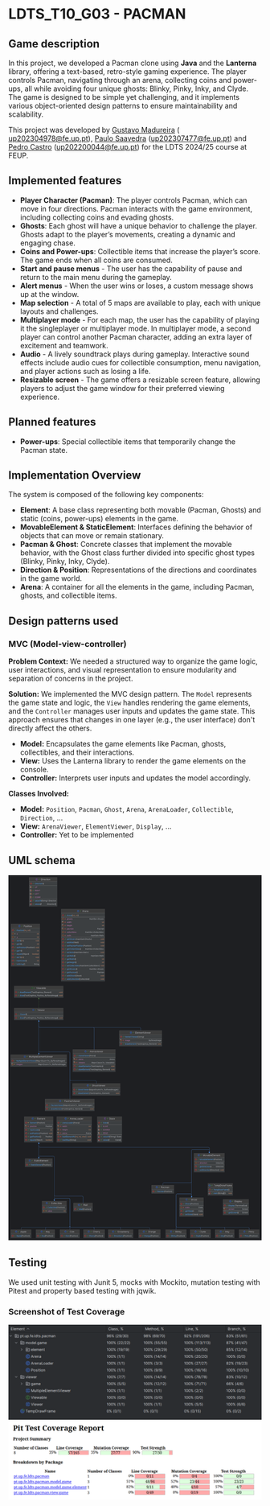 # LDTS_T10_G03 - **PACMAN**

## Game description

In this project, we developed a Pacman clone using **Java** and the **Lanterna** library, offering a text-based,
retro-style gaming experience. The player controls Pacman, navigating through an arena, collecting coins and power-ups,
all while avoiding four unique ghosts: Blinky, Pinky, Inky, and Clyde. The game is designed to be simple yet
challenging, and it implements various object-oriented design patterns to ensure maintainability and scalability.

This project was developed by <a href="https://github.com/GustavoCMadureira">Gustavo Madureira</a> (
up202304978@fe.up.pt), <a href="https://github.com/PauloSaa29">Paulo Saavedra</a> (up202307477@fe.up.pt)
and <a href="https://github.com/peucastro">Pedro Castro</a> (up202200044@fe.up.pt) for the LDTS 2024/25 course at FEUP.

## Implemented features

- **Player Character (Pacman)**: The player controls Pacman, which can move in four directions. Pacman interacts with
  the game environment, including collecting coins and evading ghosts.
- **Ghosts**: Each ghost will have a unique behavior to challenge the player. Ghosts adapt to the player’s movements,
  creating a dynamic and engaging chase.
- **Coins and Power-ups**: Collectible items that increase the player’s score. The game ends when all coins are
  consumed.
- **Start and pause menus** - The user has the capability of pause and return to the main menu during the gameplay.
- **Alert menus** - When the user wins or loses, a custom message shows up at the window.
- **Map selection** - A total of 5 maps are available to play, each with unique layouts and challenges.
- **Multiplayer mode** - For each map, the user has the capability of playing it the singleplayer or multiplayer
  mode. In multiplayer mode, a second player can control another Pacman character, adding an extra layer of excitement
  and teamwork.
- **Audio** - A lively soundtrack plays during gameplay. Interactive sound effects include audio cues for collectible
  consumption, menu navigation, and player actions such as losing a life.
- **Resizable screen** - The game offers a resizable screen feature, allowing players to adjust the game window for
  their preferred viewing experience.

## Planned features

- **Power-ups**: Special collectible items that temporarily change the Pacman state.

## **Implementation Overview**

The system is composed of the following key components:

- **Element**: A base class representing both movable (Pacman, Ghosts) and static (coins, power-ups) elements in
  the game.
- **MovableElement & StaticElement**: Interfaces defining the behavior of objects that can move or remain stationary.
- **Pacman & Ghost**: Concrete classes that implement the movable behavior, with the Ghost class further divided into
  specific ghost types (Blinky, Pinky, Inky, Clyde).
- **Direction & Position**: Representations of the directions and coordinates in the game world.
- **Arena**: A container for all the elements in the game, including Pacman, ghosts, and collectible items.

## Design patterns used

### **MVC** (Model-view-controller)

**Problem Context:** We needed a structured way to organize the game logic, user interactions, and visual representation
to ensure modularity and separation of concerns in the project.

**Solution:** We implemented the MVC design pattern. The `Model` represents the game state and logic, the `View` handles
rendering the game elements, and the `Controller` manages user inputs and updates the game state. This approach ensures
that changes in one layer (e.g., the user interface) don't directly affect the others.

- **Model:** Encapsulates the game elements like Pacman, ghosts, collectibles, and their interactions.
- **View:** Uses the Lanterna library to render the game elements on the console.
- **Controller:** Interprets user inputs and updates the model accordingly.

**Classes Involved:**

- **Model:** `Position`, `Pacman`, `Ghost`, `Arena`, `ArenaLoader`, `Collectible`, `Direction`, ...
- **View:** `ArenaViewer`, `ElementViewer`, `Display`, ...
- **Controller:** Yet to be implemented

## **UML schema**

![Project structure](/docs/resources/uml/structure.png "UML")

## Testing

We used unit testing with Junit 5, mocks with Mockito, mutation testing with Pitest and property based testing with
jqwik.

### Screenshot of Test Coverage

![Test coverage](/docs/resources/testing/coverage.png "Coverage")
![Pitest report](/docs/resources/testing/pitest.png "Pitest")